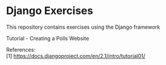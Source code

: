 # Django Exercises  
This repository contains exercises using the Django framework  

Tutorial - Creating a Polls Website 

References:  
[1] https://docs.djangoproject.com/en/2.1/intro/tutorial01/
